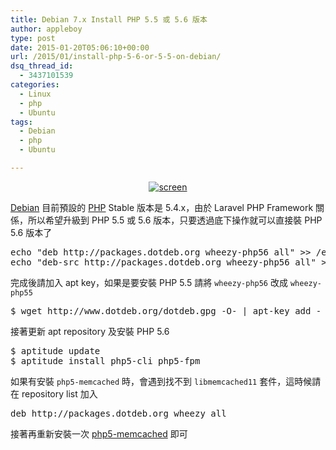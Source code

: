 ```yaml
---
title: Debian 7.x Install PHP 5.5 或 5.6 版本
author: appleboy
type: post
date: 2015-01-20T05:06:10+00:00
url: /2015/01/install-php-5-6-or-5-5-on-debian/
dsq_thread_id:
  - 3437101539
categories:
  - Linux
  - php
  - Ubuntu
tags:
  - Debian
  - php
  - Ubuntu

---
```

<div style="margin:0 auto; text-align:center">
  <a href="https://www.flickr.com/photos/appleboy/15703430593" title="screen by Bo-Yi Wu, on Flickr"><img src="https://i1.wp.com/farm8.staticflickr.com/7487/15703430593_ffa1a49a44.jpg?resize=500%2C305&#038;ssl=1" alt="screen" data-recalc-dims="1" /></a>
</div>

[Debian][1] 目前預設的 [PHP][2] Stable 版本是 5.4.x，由於 Laravel PHP Framework 關係，所以希望升級到 PHP 5.5 或 5.6 版本，只要透過底下操作就可以直接裝 PHP 5.6 版本了

<!--more-->

<div>
  <pre class="brush: bash; title: ; notranslate" title="">
echo "deb http://packages.dotdeb.org wheezy-php56 all" &gt;&gt; /etc/apt/sources.list.d/dotdeb.list
echo "deb-src http://packages.dotdeb.org wheezy-php56 all" &gt;&gt; /etc/apt/sources.list.d/dotdeb.list</pre>
</div>

完成後請加入 apt key，如果是要安裝 PHP 5.5 請將 `wheezy-php56` 改成 `wheezy-php55`

<div>
  <pre class="brush: bash; title: ; notranslate" title="">$ wget http://www.dotdeb.org/dotdeb.gpg -O- | apt-key add -</pre>
</div>

接著更新 apt repository 及安裝 PHP 5.6

<div>
  <pre class="brush: bash; title: ; notranslate" title="">$ aptitude update
$ aptitude install php5-cli php5-fpm
</pre>
</div>

如果有安裝 `php5-memcached` 時，會遇到找不到 `libmemcached11` 套件，這時候請在 repository list 加入

<div>
  <pre class="brush: bash; title: ; notranslate" title="">deb http://packages.dotdeb.org wheezy all</pre>
</div>

接著再重新安裝一次 [php5-memcached][3] 即可

 [1]: https://www.debian.org/
 [2]: http://php.net/
 [3]: http://php.net/manual/en/book.memcached.php